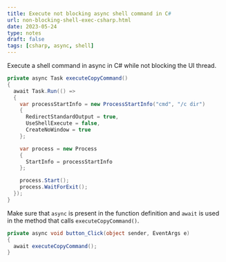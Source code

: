 ```yaml
---
title: Execute not blocking async shell command in C#
url: non-blocking-shell-exec-csharp.html
date: 2023-05-24
type: notes
draft: false
tags: [csharp, async, shell]
---
```


Execute a shell command in async in C# while not blocking the UI thread.

```c#
private async Task executeCopyCommand()
{
  await Task.Run(() =>
  {
    var processStartInfo = new ProcessStartInfo("cmd", "/c dir")
    {
      RedirectStandardOutput = true,
      UseShellExecute = false,
      CreateNoWindow = true
    };

    var process = new Process
    {
      StartInfo = processStartInfo
    };

    process.Start();
    process.WaitForExit();
  });
}
```

Make sure that `async` is present in the function definition and `await` is
used in the method that calls `executeCopyCommand()`.

```c#
private async void button_Click(object sender, EventArgs e)
{
  await executeCopyCommand();
}
```
